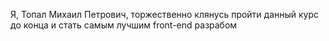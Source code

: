 Я, Топал Михаил Петрович, торжественно клянусь пройти данный курс до конца и стать самым лучшим front-end разрабом

